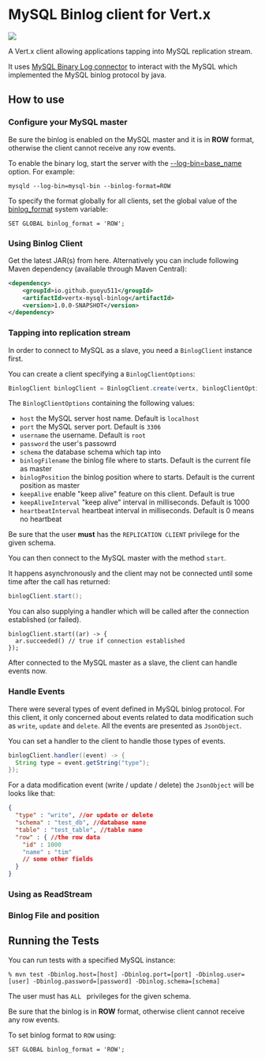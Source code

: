 # MySQL Binlog client for Vert.x

![](https://api.travis-ci.org/guoyu511/vertx-mysql-binlog-client.svg?branch=master)

A Vert.x client allowing applications tapping into MySQL replication stream.

It uses [MySQL Binary Log connector](https://github.com/shyiko/mysql-binlog-connector-java) to interact with the MySQL which implemented the MySQL binlog protocol by java.

## How to use

### Configure your MySQL master

Be sure the binlog is enabled on the MySQL master and it is in **ROW** format, otherwise the client cannot receive any row events.

To enable the binary log, start the server with the [--log-bin=base_name](https://dev.mysql.com/doc/refman/5.7/en/replication-options-binary-log.html#option_mysqld_log-bin) option. For example:

```
mysqld --log-bin=mysql-bin --binlog-format=ROW
```

To specify the format globally for all clients, set the global value of the [binlog_format](https://dev.mysql.com/doc/refman/5.7/en/replication-options-binary-log.html#sysvar_binlog_format) system variable:

```
SET GLOBAL binlog_format = 'ROW';
```

### Using Binlog Client

Get the latest JAR(s) from here. Alternatively you can include following Maven dependency (available through Maven Central):

```xml
<dependency>
    <groupId>io.github.guoyu511</groupId>
    <artifactId>vertx-mysql-binlog</artifactId>
    <version>1.0.0-SNAPSHOT</version>
</dependency>
```

### Tapping into replication stream

In order to connect to MySQL as a slave, you need a `BinlogClient` instance first.

You can create a client specifying a `BinlogClientOptions`:

```java
BinlogClient binlogClient = BinlogClient.create(vertx, binlogClientOptions)
```

The `BinlogClientOptions` containing the following values:

* `host` the MySQL server host name. Default is `localhost`
* `port` the MySQL server port. Default is `3306`
* `username` the username. Default is `root`
* `password` the user's passowrd
* `schema` the database schema which tap into
* `binlogFilename` the binlog file where to starts. Default is the current file as master
* `binlogPosition` the binlog position where to starts. Default is the current position as master
* `keepAlive` enable "keep alive" feature on this client. Default is true
* `keepAliveInterval` "keep alive" interval in milliseconds. Default is 1000
* `heartbeatInterval` heartbeat interval in milliseconds. Default is 0 means no heartbeat

Be sure that the user **must** has the `REPLICATION CLIENT` privilege for the given schema.

You can then connect to the MySQL master with the method `start`. 

It happens asynchronously and the client may not be connected until some time after the call has returned:

```java
binlogClient.start();
```

You can also supplying a handler which will be called after the connection established (or failed).

```
binlogClient.start((ar) -> {
  ar.succeeded() // true if connection established
});
```

After connected to the MySQL master as a slave, the client can handle events now.

### Handle Events

There were several types of event defined in MySQL binlog protocol. For this client, it only concerned about events related to data modification such as `write`, `update` and  `delete`. All the events are presented as `JsonObject`. 

You can set a handler to the client to handle those types of events.

```java
binlogClient.handler((event) -> {
  String type = event.getString("type");
});
```

For a data modification event (write / update / delete) the `JsonObject` will be looks like that:

```Json
{
  "type" : "write", //or update or delete
  "schema" : "test_db", //database name
  "table" : "test_table", //table name
  "row" : { //the row data
    "id" : 1000
    "name" : "tim"
    // some other fields
  }
}
```






### Using as ReadStream





### Binlog File and position





## Running the Tests

You can run tests with a specified MySQL instance:

```
% mvn test -Dbinlog.host=[host] -Dbinlog.port=[port] -Dbinlog.user=[user] -Dbinlog.password=[password] -Dbinlog.schema=[schema]
```

The user must has `ALL ` privileges for the given schema.

Be sure that the binlog is in **ROW** format, otherwise client cannot receive any row events.

To set binlog format to `ROW` using:

```
SET GLOBAL binlog_format = 'ROW';
```